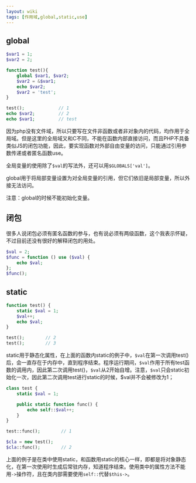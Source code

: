 ```yaml
---
layout: wiki
tags: [作用域,global,static,use]
---
```


## global

```php
$var1 = 1;
$var2 = 2;

function test(){
    global $var1, $var2;
    $var2 = &$var1;
    echo $var2;
    $var2 = 'test';
}

test();             // 1
echo $var2;         // 2
echo $var1;         // test
```

因为php没有文件域，所以只要写在文件非函数或者非对象内的代码，均作用于全局域。但是这里的全局域又和C不同，不能在函数内部直接访问，而且PHP不具备类似JS的闭包功能，因此，要实现函数对外部自由变量的访问，只能通过引用参数传递或者匿名函数use。

全局变量的使用除了`$val`的写法外，还可以用`$GLOBALS['val']`。

global用于将局部变量设置为对全局变量的引用，但它们依旧是局部变量，所以外接无法访问。

注意：global的时候不能初始化变量。


## 闭包

很多人说闭包必须有匿名函数的参与，也有说必须有两级函数，这个我表示怀疑，不过目前还没有很好的解释闭包的用处。

```php
$val = 2;
$func = function () use ($val) {
    echo $val;
};
$func();
```

## static

```php
function test() {
    static $val = 1;
    $val++;
    echo $val;
}

test();        // 2
test();        // 3
```

static用于静态化属性，在上面的函数内static的例子中，`$val`在第一次调用test()后，会一直存在于内存中，直到程序结束。程序运行期间，`$val`作用于所有test函数的调用内，因此第二次调用test()，`$val`从2开始自增。注意，`$val`只会static初始化一次，因此第二次调用test进行static的时候，$val并不会被修改为1；

```php
class test {
    static $val = 1;

    public static function func() {
        echo self::$val++;
    }
}

test::func();        // 1

$cla = new test();
$cla::func();        // 2
```

上面的例子是在类中使用static，和函数用static的核心一样，即都是将对象静态化，在第一次使用时生成后常驻内存，知道程序结束。使用类中的属性方法不能用`->`操作符，且在类内部需要使用`self::`代替`$this->`。

